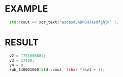 # EXAMPLE
```c++
  std::cout << xor_text("asdasdSADFGHJasdfghjk" );
```
# RESULT
```c++
  v2 = 1751606884;
  v3 = 27498;
  v4 = 0;
  sub_140001060(std::cout, (char *)&v1 + 1);
```
